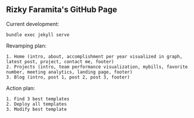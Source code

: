 ## Rizky Faramita's GitHub Page

Current development:

```
bundle exec jekyll serve
```

Revamping plan:

```
1. Home (intro, about, accomplishment per year visualized in graph, latest post, project, contact me, footer)
2. Projects (intro, team performance visualization, mybills, favorite number, meeting analytics, landing page, footer)
3. Blog (intro, post 1, post 2, post 3, footer)
```

Action plan:
```
1. Find 3 best templates
2. Deploy all templates
3. Modify best template
```

